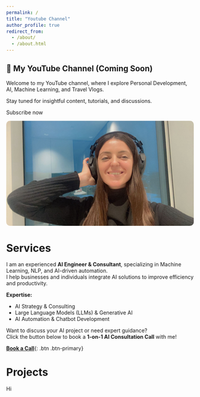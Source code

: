 ```yaml
---
permalink: /
title: "Youtube Channel"
author_profile: true
redirect_from: 
  - /about/
  - /about.html
---
```


<div class="card">
    <div class="content">
        <h2>🎥 My YouTube Channel (Coming Soon)</h2>
        <p>Welcome to my YouTube channel, where I explore Personal Development, AI, Machine Learning, and Travel Vlogs.</p>
        <p>Stay tuned for insightful content, tutorials, and discussions.</p>
        <p>Subscribe now</p>
        <img src="images/image1.png" alt="YouTube Preview" style="max-width:100%; border-radius:10px;" class="image">
    </div>
</div>

Services
======

I am an experienced **AI Engineer & Consultant**, specializing in Machine Learning, NLP, and AI-driven automation.  
I help businesses and individuals integrate AI solutions to improve efficiency and productivity.  

**Expertise:**  
- AI Strategy & Consulting  
- Large Language Models (LLMs) & Generative AI  
- AI Automation & Chatbot Development   

Want to discuss your AI project or need expert guidance?  
Click the button below to book a **1-on-1 AI Consultation Call** with me!  

[**Book a Call**](https://cal.com/memetnur){: .btn .btn-primary}

Projects
======
Hi

